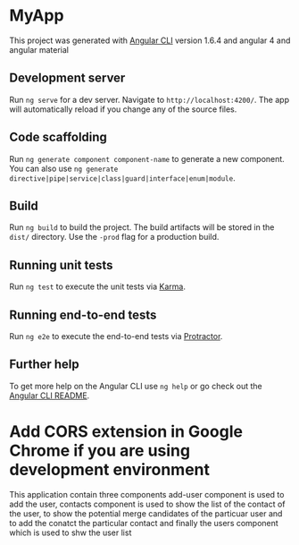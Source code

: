 # MyApp

This project was generated with [Angular CLI](https://github.com/angular/angular-cli) version 1.6.4 and angular 4 and angular material

## Development server

Run `ng serve` for a dev server. Navigate to `http://localhost:4200/`. The app will automatically reload if you change any of the source files.

## Code scaffolding

Run `ng generate component component-name` to generate a new component. You can also use `ng generate directive|pipe|service|class|guard|interface|enum|module`.

## Build

Run `ng build` to build the project. The build artifacts will be stored in the `dist/` directory. Use the `-prod` flag for a production build.

## Running unit tests

Run `ng test` to execute the unit tests via [Karma](https://karma-runner.github.io).

## Running end-to-end tests

Run `ng e2e` to execute the end-to-end tests via [Protractor](http://www.protractortest.org/).

## Further help

To get more help on the Angular CLI use `ng help` or go check out the [Angular CLI README](https://github.com/angular/angular-cli/blob/master/README.md).

# Add CORS extension in Google Chrome if you are using development environment

This application contain three components add-user component is used to add the user, contacts component is used  to show the list of 
the contact of the user, to show the potential merge candidates of the particuar user and to add the conatct the particular contact and finally
the users component which is used to shw the user list
